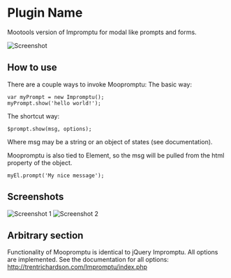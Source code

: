 Plugin Name
===========

Mootools version of Impromptu for modal like prompts and forms.

![Screenshot](http://trentrichardson.com/wp-content/uploads/2009/12/Impromptu_theme.png)

How to use
----------

There are a couple ways to invoke Moopromptu:
The basic way:

	var myPrompt = new Impromptu(); 
	myPrompt.show('hello world!');

The shortcut way:

	$prompt.show(msg, options);

Where msg may be a string or an object of states (see documentation).

Moopromptu is also tied to Element, so the msg will be pulled from the html property of the object.

	myEl.prompt('My nice message');

Screenshots
-----------

![Screenshot 1](http://trentrichardson.com/wp-content/uploads/2009/12/Impromptu_theme.png)
![Screenshot 2](http://trentrichardson.com/wp-content/uploads/2010/04/Impromptu-css3-red-button.jpg)

Arbitrary section
-----------------

Functionality of Moopromptu is identical to jQuery Impromptu.  All options are implemented.  See the documentation for all options: http://trentrichardson.com/Impromptu/index.php



